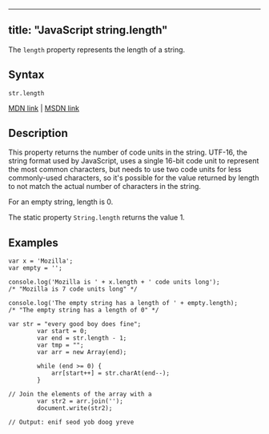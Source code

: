 
---
title: "JavaScript string.length"
---

The `length` property represents the length of a string.

## Syntax

    str.length

[MDN link](https://developer.mozilla.org/en-US/docs/Web/JavaScript/Reference/Global_Objects/String/length) | [MSDN link](https://msdn.microsoft.com/en-us/LIBRary/3d616214%28v=vs.94%29.aspx)

## Description

This property returns the number of code units in the string. UTF-16, the string format used by JavaScript, uses a single 16-bit code unit to represent the most common characters, but needs to use two code units for less commonly-used characters, so it's possible for the value returned by length to not match the actual number of characters in the string.

For an empty string, length is 0.

The static property `String.length` returns the value 1.

## Examples

    var x = 'Mozilla';
    var empty = '';

    console.log('Mozilla is ' + x.length + ' code units long');
    /* "Mozilla is 7 code units long" */

    console.log('The empty string has a length of ' + empty.length);
    /* "The empty string has a length of 0" */

    var str = "every good boy does fine";
            var start = 0;
            var end = str.length - 1;
            var tmp = "";
            var arr = new Array(end);

            while (end >= 0) {
                arr[start++] = str.charAt(end--);
            }

    // Join the elements of the array with a 
            var str2 = arr.join('');
            document.write(str2);

    // Output: enif seod yob doog yreve
